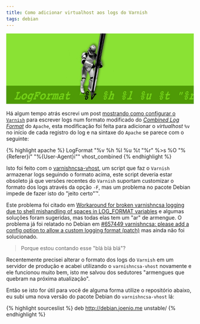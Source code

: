 ```yaml
---
title: Como adicionar virtualhost aos logs do Varnish
tags: debian
---
```


![Clone trooper segurando caneta](/files/trooper-segurando-caneta-fundo-verde.jpg)

Há algum tempo atrás escrevi um post [mostrando como configurar o
`Varnish`][awstats-varnish-e-virtualhosts] para escrever logs num formato
modificado do [_Combined Log Format_][combined] do `Apache`, esta modificação
foi feita para adicionar o _virtualhost_ `%v` no início de cada registro do log
e na sintaxe do `Apache` se parece com o seguinte:

{% highlight apache %}
LogFormat "%v %h %l %u %t \"%r\" %>s %O \"%{Referer}i\" \"%{User-Agent}i\"" vhost_combined
{% endhighlight %}

Isto foi feito com o [varnishncsa-vhost][varnishncsa-vhost], um script que faz
o `Varnish` armazenar logs seguindo o formato acima, este script deveria estar
obsoleto já que versões recentes do `Varnish` suportam customizar o formato dos
logs através da opção `-F`, mas um problema no pacote Debian impede de fazer
isto do "jeito certo"™.

Este problema foi citado em [Workaround for broken varnishncsa logging due to
shell mishandling of spaces in LOG_FORMAT variables][workaround] e algumas
soluções foram sugeridas, mas todas elas tem um "ar" de armengue. O problema já
foi relatado no Debian em [#657449 varnishncsa: please add a config option to
allow a custom logging format (patch)][bug-657449] mas ainda não foi
solucionado.

> Porque estou contando esse "blá blá blá"?

Recentemente precisei alterar o formato dos logs do `Varnish` em um servidor de
produção e acabei utilizando o `varnishncsa-vhost` novamente e ele funcionou
muito bem, isto me salvou dos sedutores "armengues que quebram na próxima
atualização".

Então se isto for útil para você de alguma forma utilize o repositório abaixo,
eu subi uma nova versão do pacote Debian do `varnishncsa-vhost` lá:

{% highlight sourceslist %}
deb http://debian.joenio.me unstable/
{% endhighlight %}

[awstats-varnish-e-virtualhosts]: http://softwarelivre.org/joenio/blog/awstats-varnish-e-virtualhosts
[workaround]: http://giantdorks.org/alain/workaround-for-broken-varnishncsa-logging-due-to-shell-mishandling-of-spaces-in-log_format-variables
[bug-657449]: http://bugs.debian.org/cgi-bin/bugreport.cgi?bug=657449
[bug-608395]: http://bugs.debian.org/cgi-bin/bugreport.cgi?bug=608395
[combined]: http://httpd.apache.org/docs/2.4/logs.html#combined
[varnishncsa-vhost]: http://github.com/joenio/varnishncsa-vhost
